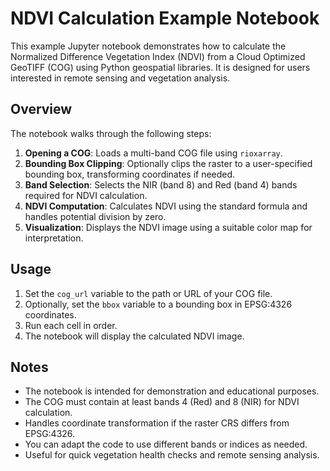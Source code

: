 # NDVI Calculation Example Notebook

This example Jupyter notebook demonstrates how to calculate the Normalized Difference Vegetation Index (NDVI) from a Cloud Optimized GeoTIFF (COG) using Python geospatial libraries. It is designed for users interested in remote sensing and vegetation analysis.

## Overview

The notebook walks through the following steps:

1. **Opening a COG**: Loads a multi-band COG file using `rioxarray`.
2. **Bounding Box Clipping**: Optionally clips the raster to a user-specified bounding box, transforming coordinates if needed.
3. **Band Selection**: Selects the NIR (band 8) and Red (band 4) bands required for NDVI calculation.
4. **NDVI Computation**: Calculates NDVI using the standard formula and handles potential division by zero.
5. **Visualization**: Displays the NDVI image using a suitable color map for interpretation.

## Usage

1. Set the `cog_url` variable to the path or URL of your COG file.
2. Optionally, set the `bbox` variable to a bounding box in EPSG:4326 coordinates.
3. Run each cell in order.
4. The notebook will display the calculated NDVI image.

## Notes

- The notebook is intended for demonstration and educational purposes.
- The COG must contain at least bands 4 (Red) and 8 (NIR) for NDVI calculation.
- Handles coordinate transformation if the raster CRS differs from EPSG:4326.
- You can adapt the code to use different bands or indices as needed.
- Useful for quick vegetation health checks and remote sensing analysis.
